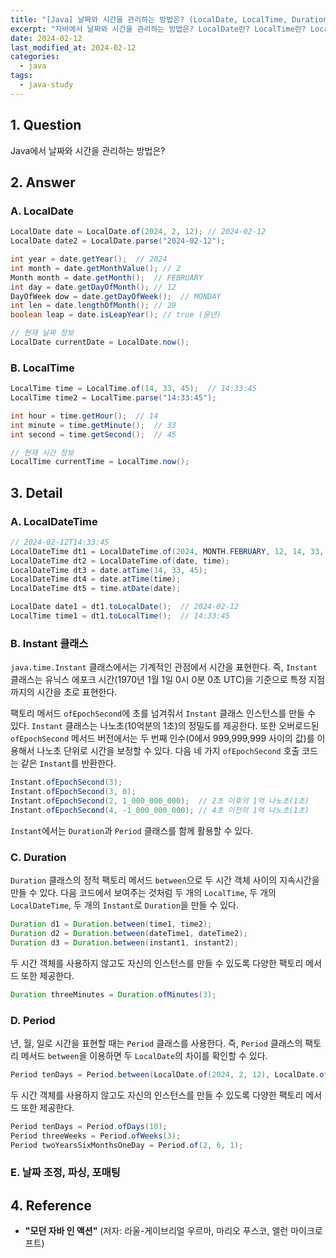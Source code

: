 ```yaml
---
title: "[Java] 날짜와 시간을 관리하는 방법은? (LocalDate, LocalTime, Duration, Period)"
excerpt: "자바에서 날짜와 시간을 관리하는 방법은? LocalDate란? LocalTime란? LocalDateTime란? Instant 클래스란? Duration란? Period란?"
date: 2024-02-12
last_modified_at: 2024-02-12
categories:
  - java
tags:
  - java-study
---
```


## 1. Question

Java에서 날짜와 시간을 관리하는 방법은?

## 2. Answer

### A. LocalDate

```java
LocalDate date = LocalDate.of(2024, 2, 12); // 2024-02-12
LocalDate date2 = LocalDate.parse("2024-02-12");

int year = date.getYear();  // 2024
int month = date.getMonthValue(); // 2
Month month = date.getMonth();  // FEBRUARY
int day = date.getDayOfMonth(); // 12
DayOfWeek dow = date.getDayOfWeek();  // MONDAY
int len = date.lengthOfMonth(); // 29
boolean leap = date.isLeapYear(); // true (윤년)

// 현재 날짜 정보
LocalDate currentDate = LocalDate.now();
```

### B. LocalTime

```java
LocalTime time = LocalTime.of(14, 33, 45);  // 14:33:45
LocalTime time2 = LocalTime.parse("14:33:45");

int hour = time.getHour();  // 14
int minute = time.getMinute();  // 33
int second = time.getSecond();  // 45

// 현재 시간 정보
LocalTime currentTime = LocalTime.now();
```

## 3. Detail

### A. LocalDateTime

```java
// 2024-02-12T14:33:45
LocalDateTime dt1 = LocalDateTime.of(2024, MONTH.FEBRUARY, 12, 14, 33, 45);
LocalDateTime dt2 = LocalDateTime.of(date, time);
LocalDateTime dt3 = date.atTime(14, 33, 45);
LocalDateTime dt4 = date.atTime(time);
LocalDateTime dt5 = time.atDate(date);

LocalDate date1 = dt1.toLocalDate();  // 2024-02-12
LocalTime time1 = dt1.toLocalTime();  // 14:33:45
```

### B. Instant 클래스

`java.time.Instant` 클래스에서는 기계적인 관점에서 시간을 표현한다. 즉, `Instant` 클래스는 유닉스 에포크 시간(1970년 1월 1일 0시 0분 0초 UTC)을 기준으로 특정 지점까지의 시간을 초로 표현한다.

팩토리 메서드 `ofEpochSecond`에 초를 넘겨줘서 `Instant` 클래스 인스턴스를 만들 수 있다. `Instant` 클래스는 나노초(10억분의 1초)의 정밀도를 제공한다. 또한 오버로드된 `ofEpochSecond` 메서드 버전에서는 두 번째 인수(0에서 999,999,999 사이의 값)를 이용해서 나노초 단위로 시간을 보정할 수 있다. 다음 네 가지 `ofEpochSecond` 호출 코드는 같은 `Instant`를 반환한다.

```java
Instant.ofEpochSecond(3);
Instant.ofEpochSecond(3, 0);
Instant.ofEpochSecond(2, 1_000_000_000);  // 2초 이후의 1억 나노초(1초)
Instant.ofEpochSecond(4, -1_000_000_000); // 4초 이전의 1억 나노초(1초)
```

`Instant`에서는 `Duration`과 `Period` 클래스를 함께 활용할 수 있다.

### C. Duration

`Duration` 클래스의 정적 팩토리 메서드 `between`으로 두 시간 객체 사이의 지속시간을 만들 수 있다. 다음 코드에서 보여주는 것처럼 두 개의 `LocalTime`, 두 개의 `LocalDateTime`, 두 개의 `Instant`로 `Duration`을 만들 수 있다.

```java
Duration d1 = Duration.between(time1, time2);
Duration d2 = Duration.between(dateTime1, dateTime2);
Duration d3 = Duration.between(instant1, instant2);
```

두 시간 객체를 사용하지 않고도 자신의 인스턴스를 만들 수 있도록 다양한 팩토리 메서드 또한 제공한다.

```java
Duration threeMinutes = Duration.ofMinutes(3);
```

### D. Period

년, 월, 일로 시간을 표현할 때는 `Period` 클래스를 사용한다. 즉, `Period` 클래스의 팩토리 메서드 `between`을 이용하면 두 `LocalDate`의 차이를 확인할 수 있다.

```java
Period tenDays = Period.between(LocalDate.of(2024, 2, 12), LocalDate.of(2024, 2, 22));
```

두 시간 객체를 사용하지 않고도 자신의 인스턴스를 만들 수 있도록 다양한 팩토리 메서드 또한 제공한다.

```java
Period tenDays = Period.ofDays(10);
Period threeWeeks = Period.ofWeeks(3);
Period twoYearsSixMonthsOneDay = Period.of(2, 6, 1);
```

### E. 날짜 조정, 파싱, 포매팅

> []()

## 4. Reference

* **"모던 자바 인 액션"** (저자: 라울-게이브리얼 우르마, 마리오 푸스코, 앨런 마이크로프트)